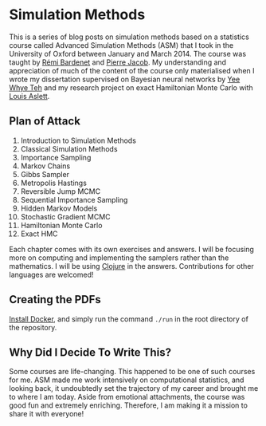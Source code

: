 # Simulation Methods

This is a series of blog posts on simulation methods based on a statistics course called Advanced Simulation Methods (ASM) that I took in the University of Oxford between January and March 2014. The course was taught by [Rémi Bardenet](http://rbardenet.github.io/) and [Pierre Jacob](https://sites.google.com/site/pierrejacob/). My understanding and appreciation of much of the content of the course only materialised when I wrote my dissertation supervised on Bayesian neural networks by [Yee Whye Teh](https://www.stats.ox.ac.uk/~teh/) and my research project on exact Hamiltonian Monte Carlo with [Louis Aslett](http://www.louisaslett.com/).

## Plan of Attack

1. Introduction to Simulation Methods
2. Classical Simulation Methods
3. Importance Sampling
4. Markov Chains
5. Gibbs Sampler
6. Metropolis Hastings
7. Reversible Jump MCMC
8. Sequential Importance Sampling
9. Hidden Markov Models
10. Stochastic Gradient MCMC
11. Hamiltonian Monte Carlo
12. Exact HMC

Each chapter comes with its own exercises and answers. I will be focusing more on computing and implementing the samplers rather than the mathematics. I will be using [Clojure](https://clojure.org/) in the answers. Contributions for other languages are welcomed!

## Creating the PDFs

[Install Docker](https://docs.docker.com/install/), and simply run the command `./run` in the root directory of the repository.

## Why Did I Decide To Write This?

Some courses are life-changing. This happened to be one of such courses for me. ASM made me work intensively on computational statistics, and looking back, it undoubtedly set the trajectory of my career and brought me to where I am today. Aside from emotional attachments, the course was good fun and extremely enriching. Therefore, I am making it a mission to share it with everyone!
